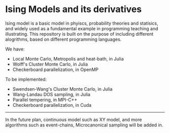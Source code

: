 # Ising Models and its derivatives

Ising model is a basic model in phyiscs, probability theories and statisics, and widely used as a fundamental example in programming teaching and illustrating.
This repository is built on the purpose of including different alogrithms, based on different programming languages.

We have:
* Local Monte Carlo, Metropolis and heat-bath, in Julia
* Wolff's Cluster Monte Carlo, in Julia
* Checkerboard parallelization, in OpenMP

To be implemented:
* Swendsen-Wang's Cluster Monte Carlo, in Julia
* Wang-Landau DOS sampling, in Julia
* Parallel tempering, in MPI-C++
* Checkerboard parallelization, in Cuda

------
In the future plan, continuous model such as XY model, and more algorithms such as event-chains, Microcanonical sampling will be added in.
